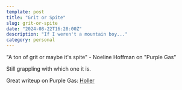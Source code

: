 ```yaml
---
template: post
title: "Grit or Spite"
slug: grit-or-spite
date: "2024-08-22T16:28:00Z"
description: "If I weren't a mountain boy..."
category: personal
---
```

"A ton of grit or maybe it's spite" - Noeline Hoffman on "Purple Gas"

Still grappling with which one it is.

Great writeup on Purple Gas: [Holler](https://holler.country/news/general/purple-gas-by-zach-bryan-and-noeline-hofmann-lyrics-and-meaning)